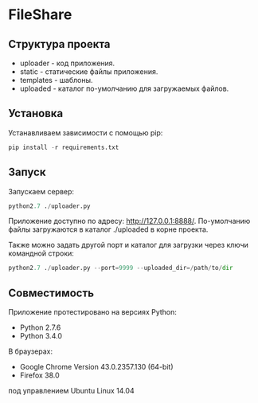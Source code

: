 
# FileShare

## Структура проекта

* uploader - код приложения.
* static - статические файлы приложения.
* templates - шаблоны.
* uploaded - каталог по-умолчанию для загружаемых файлов.

## Установка

Устанавливаем зависимости с помощью pip:

```python
pip install -r requirements.txt
```

## Запуск

Запускаем сервер:

```python
python2.7 ./uploader.py
```

Приложение доступно по адресу: http://127.0.0.1:8888/.
По-умолчанию файлы загружаются в каталог ./uploaded в корне проекта.

Также можно задать другой порт и каталог для загрузки через ключи командной строки:

```python
python2.7 ./uploader.py --port=9999 --uploaded_dir=/path/to/dir
```

## Совместимость

Приложение протестировано на версиях Python:

* Python 2.7.6
* Python 3.4.0

В браузерах:

* Google Chrome Version 43.0.2357.130 (64-bit)
* Firefox 38.0

под управлением Ubuntu Linux 14.04
